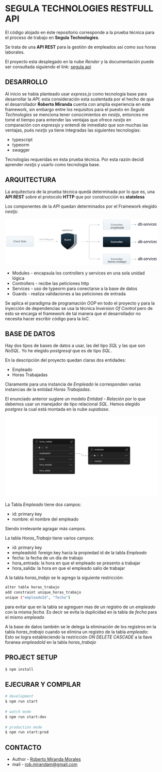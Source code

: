 # SEGULA TECHNOLOGIES RESTFULL API

El código alojado en éste repositorio corresponde a la prueba técnica
para el proceso de trabajo en **Segula Technologies**.

Se trata de una **API REST** para la gestión de empleados así como sus horas
laborales.

El proyecto esta desplegado en la nube *Render* y la documentación puede ser
consultada siguiendo el link: [segula api](https://segula.onrender.com/api)

## DESARROLLO

Al inicio se había planteado usar *express.js* como tecnología base para
desarrollar la *API*; esta consideración esta sustentada por el hecho de
que el desarrollador **Roberto Miranda** cuenta con amplia experiencia en
este framework, sin embargo entre los requisitos para el puesto en
*Segula Technologies* se menciona tener conocimientos en *nestjs*, entonces
me tomé el tiempo para entender las ventajas que ofrece *nestjs* en
comparación con *expressjs* y entendí de inmediato que son muchas las ventajas,
pués *nestjs* ya tiene integradas las siguientes tecnologías:

- typescript
- typeorm
- swagger

Tecnologías requeridas en ésta prueba técnica. Por esta razón decidí aprender
*nestjs* y usarlo como tecnología base.

## ARQUITECTURA

La arquitectura de la prueba técnica quedá determinada por lo que es, una
**API REST** sobre el protocolo **HTTP** que por construcción es **stateless**

Los componentes de la *API* quedan determinados por el Framework elegido *nestjs*:

![arquitectura](./img/arquitectura.png)

- Modules - encapsula los controllers y services en una sola unidad lógica
- Controllers - recibe las peticiones http
- Services - uso de typeorm para conectarse a la base de datos
- Guards - realiza validaciones a las peticiones de entrada

Se aplica el paradigma de programación *OOP* en todo el proyecto y para la
inyección de dependencias se usa la técnica *Inversion Of Control* pero
de esto se encarga el framework de tal manera que el desarrollador no necesita
hacer escribir código para la *IoC*.

## BASE DE DATOS

Hay dos tipos de bases de datos a usar, las del tipo *SQL* y las que son *NoSQL*. Yo
he elegido *postgresql* que es de tipo *SQL*.

En la descripción del proyecto quedan claras dos entidades:

- Empleado
- Horas Trabajadas

Claramente para una instancia de *Empleado* le corresponden varias instancias de la
entidad *Horas Trabajadas*.

El enunciado anterior sugiere un modelo *Entidad - Relación* por lo que debemos
usar un manejador de tipo relacional *SQL*. Hemos elegido *postgres* la cual está
montada en la nube *supabase*.

![esquema db](./img/db-schema.png)

La Tabla *Empleado* tiene dos campos:

- id: primary key
- nombre: el nombre del empleado

Siendo irrelevante agragar más campos.

La tabla *Horas_Trabajo* tiene varios campos:

- id: primary key
- empleadoId: foreign key hacia la propiedad id de la tabla *Empleado*
- fecha: la fecha de un día de trabajo
- hora_entrada: la hora en que el empleado se presento a trabajar
- hora_salida: la hora en que el empleado salio de trabajar

A la tabla *horas_trabjo* se le agrego la siguiente restricción:

```bash
alter table horas_trabajo
add constraint unique_horas_trabajo
unique ("empleadoId", "fecha")
```
para evitar que en la tabla se agreguen mas de un registro de
un *empleado* con la misma *fecha*. Es decir se evita la duplicidad
en la tabla de *fecha* para el mismo *empleado*

A la base de datos también se le delega la eliminación de los
registros en la tabla *horas_trabajo* cuando se elimina un registro
de la tabla *empleado*: Esto se logra estableciendo la restricción
*ON DELETE CASCADE* a la llave foranea *empleadoId* en la tabla
*horas_trabajo*


## PROJECT SETUP

```bash
$ npm install
```

## EJECURAR Y COMPILAR

```bash
# development
$ npm run start

# watch mode
$ npm run start:dev

# production mode
$ npm run start:prod
```

## CONTACTO

- Author - [Roberto Miranda Morales](https://romix-dev.netlify.app/)
- mail - rob.mirandam@gmail.com
